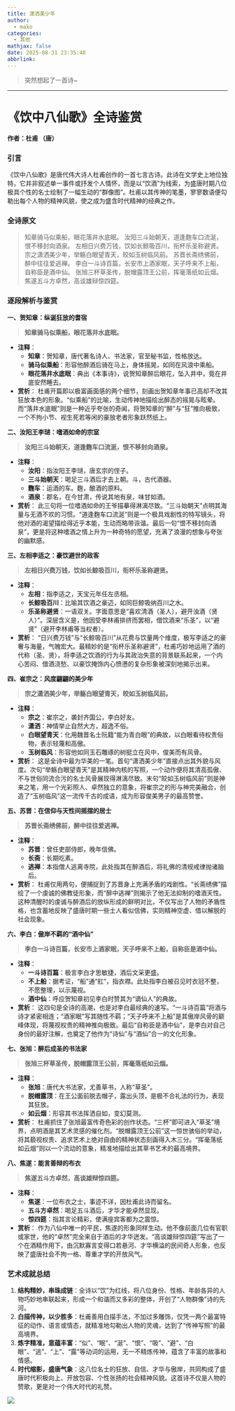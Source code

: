 ```yaml
---
title: 潇洒美少年
author:
  - mako
categories:
  - 其他
mathjax: false
date: 2025-08-31 23:35:48
abbrlink: 
---
```

>  突然想起了一首诗~
<!--more-->
----

# **《饮中八仙歌》全诗鉴赏**

**作者：杜甫 （唐）**

### **引言**

《饮中八仙歌》是唐代伟大诗人杜甫创作的一首七言古诗。此诗在文学史上地位独特，它并非叙述单一事件或抒发个人情怀，而是以“饮酒”为线索，为盛唐时期八位极具个性的名士绘制了一幅生动的“群像图”。杜甫以其传神的笔墨，寥寥数语便勾勒出每个人物的精神风貌，使之成为盛含时代精神的经典之作。

### **全诗原文**

> 知章骑马似乘船，眼花落井水底眠。
> 汝阳三斗始朝天，道逢麴车口流涎，恨不移封向酒泉。
> 左相日兴费万钱，饮如长鲸吸百川，衔杯乐圣称避贤。
> 宗之潇洒美少年，举觞白眼望青天，皎如玉树临风前。
> 苏晋长斋绣佛前，醉中往往爱逃禅。
> 李白一斗诗百篇，长安市上酒家眠，天子呼来不上船，自称臣是酒中仙。
> 张旭三杯草圣传，脱帽露顶王公前，挥毫落纸如云烟。
> 焦遂五斗方卓然，高谈雄辩惊四筵。

### **逐段解析与鉴赏**

**一、贺知章：纵诞狂放的耆宿**

> **知章骑马似乘船，眼花落井水底眠。**

*   **注释**：
    *   **知章**：贺知章，唐代著名诗人、书法家，官至秘书监，性格放达。
    *   **骑马似乘船**：形容他醉酒后骑在马上，身体摇晃，如同在风浪中乘船。
    *   **眼花落井水底眠**：典出《本事诗》，说贺知章醉后眼花，坠入井中，竟在井底安然睡去。
*   **赏析**：
    杜甫开篇即以极富画面感的两个细节，刻画出贺知章年事已高却不改其狂放本色的形象。“似乘船”的比喻，生动传神地描绘出醉态的摇晃与眩晕。而“落井水底眠”则是一种近乎夸张的奇闻，将贺知章的“醉”与“狂”推向极致，一个不拘小节、视生死若等闲的豪放老者形象跃然纸上。

**二、汝阳王李琎：嗜酒如命的宗室**

> **汝阳三斗始朝天，道逢麴车口流涎，恨不移封向酒泉。**

*   **注释**：
    *   **汝阳**：指汝阳王李琎，唐玄宗的侄子。
    *   **三斗始朝天**：喝足三斗酒后才去上朝。斗，古代酒器。
    *   **麴车**：运酒的车。麴，酿酒的原料。
    *   **酒泉**：郡名，在今甘肃，传说其地有泉，味甘如酒。
*   **赏析**：
    此三句将一位嗜酒如命的王爷描摹得淋漓尽致。“三斗始朝天”点明其海量与无酒不欢的习惯。“道逢麴车口流涎”则是一个极具戏剧性的特写镜头，将他对酒的渴望描绘得近乎本能，生动而略带诙谐。最后一句“恨不移封向酒泉”，更是将这种嗜酒之情上升为一种奇特的愿望，充满了浪漫的想象与夸张的幽默感。

**三、左相李适之：豪饮避世的政客**

> **左相日兴费万钱，饮如长鲸吸百川，衔杯乐圣称避贤。**

*   **注释**：
    *   **左相**：指李适之，天宝元年任左丞相。
    *   **长鲸吸百川**：比喻其饮酒之豪迈，如同巨鲸吸纳百川之水。
    *   **乐圣称避贤**：一语双关。字面意思是“喜欢清酒（圣人），避开浊酒（贤人）”。深层含义是，他因受李林甫排挤而罢相，借饮酒来“乐圣”，以“避贤”（避开李林甫等当权者）。
*   **赏析**：
    “日兴费万钱”与“长鲸吸百川”从花费与饮量两个维度，极写李适之的豪奢与海量，气魄宏大。最精妙的是“衔杯乐圣称避贤”，杜甫巧妙地运用了酒的代称（圣、贤），将李适之饮酒的行为与其政治失意的背景联系起来，一个内心苦闷、借酒浇愁、以豪饮掩饰内心愤懑的复杂形象被深刻地揭示出来。

**四、崔宗之：风度翩翩的美少年**

> **宗之潇洒美少年，举觞白眼望青天，皎如玉树临风前。**

*   **注释**：
    *   **宗之**：崔宗之，袭封齐国公，李白好友。
    *   **潇洒**：神情举止自然大方，超逸不俗。
    *   **白眼望青天**：化用魏晋名士阮籍“能为青白眼”的典故，以白眼看待权贵俗物，表示轻蔑和高傲。
    *   **玉树临风**：形容他如同玉石雕琢的树挺立在风中，俊美而有风骨。
*   **赏析**：
    这是全诗中最为华美的一笔。首句“潇洒美少年”直接点出其外貌与风度。次句“举觞白眼望青天”是其精神内核的写照，一个动作便将其清高孤傲、不与世俗同流合污的名士风骨展现得淋漓尽致。末句“皎如玉树临风前”则是神来之笔，用一个光彩照人、卓然独立的意象，将崔宗之的形与神完美融合，创造了“玉树临风”这一流传千古的成语，成为形容俊美男子的最高赞誉。

**五、苏晋：在信仰与天性间摇摆的居士**

> **苏晋长斋绣佛前，醉中往往爱逃禅。**

*   **注释**：
    *   **苏晋**：曾任吏部侍郎，晚年信佛。
    *   **长斋**：长期吃素。
    *   **逃禅**：本指僧人逃离寺院，此处指其在醉酒后，将礼佛的清规戒律抛诸脑后。
*   **赏析**：
    杜甫仅用两句，便捕捉到了苏晋身上充满矛盾的戏剧性。“长斋绣佛”描绘了一个虔诚的佛教徒形象，而“醉中逃禅”则揭示了他无法抑制的嗜酒天性。这种清醒时的虔诚与醉酒后的放纵形成的鲜明对比，不仅写出了人物的矛盾性格，也含蓄地反映了盛唐时期一些士人看似信佛，实则精神空虚、借以解脱的社会现象。

**六、李白：傲岸不羁的“酒中仙”**

> **李白一斗诗百篇，长安市上酒家眠，天子呼来不上船，自称臣是酒中仙。**

*   **注释**：
    *   **一斗诗百篇**：极言李白才思敏捷，酒后文采更盛。
    *   **不上船**：据考证，“船”通“舡”，指衣襟。此处指李白被召见时衣冠不整，不愿整理，以示蔑视。
    *   **酒中仙**：呼应贺知章初见李白时赞其为“谪仙人”的典故。
*   **赏析**：
    这四句是全诗的高潮，也是对李白最经典的速写。“一斗诗百篇”将酒与诗才紧密相连；“酒家眠”写其随性不羁；“天子呼来不上船”是其傲岸风骨的巅峰体现，将蔑视权贵的精神推向极致。最后“自称臣是酒中仙”，是李白对自己身份的最好注解，也奠定了他作为“诗仙”与“酒仙”合一的文化形象。

**七、张旭：醉后成圣的书法家**

> **张旭三杯草圣传，脱帽露顶王公前，挥毫落纸如云烟。**

*   **注释**：
    *   **张旭**：唐代大书法家，尤善草书，人称“草圣”。
    *   **脱帽露顶**：在王公面前脱去帽子，露出头顶，是极不合礼法的行为，表现其狂放。
    *   **如云烟**：形容其书法挥洒自如，变幻莫测。
*   **赏析**：
    杜甫抓住了张旭最富传奇色彩的创作状态。“三杯”即可进入“草圣”境界，点明酒是其艺术灵感的催化剂。“脱帽露顶王公前”这一惊世骇俗的举动，将其藐视权贵、追求艺术上绝对自由的精神状态刻画得入木三分。“挥毫落纸如云烟”则以一个流动的意象，精准地描绘出其草书艺术的最高境界。

**八、焦遂：能言善辩的布衣**

> **焦遂五斗方卓然，高谈雄辩惊四筵。**

*   **注释**：
    *   **焦遂**：一位布衣之士，事迹不详，因杜甫此诗而留名。
    *   **五斗方卓然**：喝足五斗酒后，才华才能卓然显现。
    *   **惊四筵**：指其言论精彩，使满座宾客都为之震惊。
*   **赏析**：
    作为八仙中唯一的平民，焦遂的形象同样生动。他不像前面几位有官职或家世，他的“卓然”完全来自于酒后的才华迸发。“高谈雄辩惊四筵”写出了一个在酒精作用下，由沉默寡言变得口若悬河、才华横溢的民间奇人形象，也反映了盛唐社会不拘一格、尊重才学的开放风气。

### **艺术成就总结**

1.  **结构精妙，串珠成链**：全诗以“饮”为红线，将八位身份、性格、年龄各异的人物巧妙地串联起来，形成一个和谐而又多彩的整体，开创了“人物群像”诗的先河。
2.  **白描传神，以少胜多**：杜甫善用白描手法，不加过多雕饰，仅凭一两个最富特征的动作、语言或情态，就精准地勾勒出人物的灵魂，达到了“传神写照”的最高境界。
3.  **炼字精准，意蕴丰富**：“似”、“眠”、“涎”、“恨”、“吸”、“避”、“白眼”、“逃”、“上”、“露”等动词的运用，无一不精炼传神，蕴含了丰富的故事和情感。
4.  **时代缩影，盛唐气象**：这八位名士的狂放、自信、才华与傲岸，共同构成了盛唐时代积极向上、开放包容、个性张扬的社会精神风貌。这首诗不仅是人物的赞歌，更是对一个伟大时代的礼赞。 



<img src = "https://cdn.jsdelivr.net/gh/zhu-jl18/cdn4blog/avatar/avatar.jpg" style= "width: auto ">

